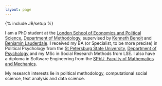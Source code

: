 ```yaml
---
layout: page
---
```

{% include JB/setup %}

I am a PhD student at the [London School of Economics and Political Science](http://www.lse.ac.uk), [Department of Methodology](http://www.lse.ac.uk/methodology/), supervised by [Kenneth Benoit](http://www.kenbenoit.net/) and [Benjamin Lauderdale](http://www.benjaminlauderdale.net/wp/). I received my BA (or Specialist, to be more precise) in Political Psychology from the [St Petersburg State University](http://english.spbu.ru/), [Department of Psychology](http://www.psy.spbu.ru/english-version) and my MSc in Social Research Methods from LSE. I also have a diploma in Software Engineering from the [SPbU, Faculty of Mathematics and Mechanics](http://www.math.spbu.ru/eng/).

My research interests lie in political methodology, computational social science, text analysis and data science.




